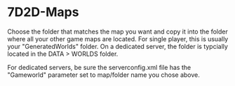 # 7D2D-Maps

Choose the folder that matches the map you want and copy it into the folder where all your other game maps are located. For single player, this is usually your "GeneratedWorlds" folder. On a dedicated server, the folder is typcially located in the DATA > WORLDS folder.

For dedicated servers, be sure the serverconfig.xml file has the "Gameworld" parameter set to map/folder name you chose above.
